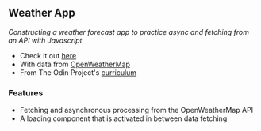 ## Weather App

_Constructing a weather forecast app to practice async and fetching from an API with Javascript._

* Check it out [here](https://pudu87.github.io/weather-app/)
* With data from [OpenWeatherMap](https://openweathermap.org/api)
* From The Odin Project's [curriculum](https://www.theodinproject.com/paths/full-stack-ruby-on-rails/courses/javascript/lessons/weather-app)

### Features

* Fetching and asynchronous processing from the OpenWeatherMap API
* A loading component that is activated in between data fetching
